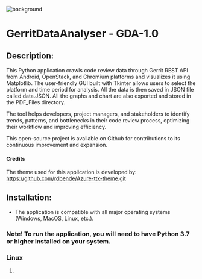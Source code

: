 ![background](https://user-images.githubusercontent.com/34188200/224317301-48a0d7c9-169a-46a9-82b5-71fcf03d54d4.png)

# GerritDataAnalyser - GDA-1.0


## Description:
This Python application crawls code review data through Gerrit REST API from Android, OpenStack, and Chromium platforms and visualizes it using Matplotlib. The user-friendly GUI built with Tkinter allows users to select the platform and time period for analysis. All the data is then saved in JSON file called data.JSON. All the graphs and chart are also exported and stored in the PDF_Files directory. 

The tool helps developers, project managers, and stakeholders to identify trends, patterns, and bottlenecks in their code review process, optimizing their workflow and improving efficiency. 

This open-source project is available on Github for contributions to its continuous improvement and expansion.

#### Credits
The theme used for this application is developed by: https://github.com/rdbende/Azure-ttk-theme.git

## Installation:
- The application is compatible with all major operating systems (Windows, MacOS, Linux, etc.).
### Note! To run the application, you will need to have Python 3.7 or higher installed on your system.

### Linux 
1. ```sh sudo apt install python3-pip



